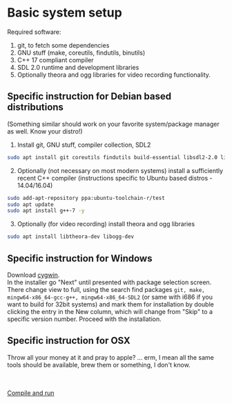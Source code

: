 # Basic system setup

Required software:
1. git, to fetch some dependencies
2. GNU stuff (make, coreutils, findutils, binutils)
3. C++ 17 compliant compiler
4. SDL 2.0 runtime and development libraries
5. Optionally theora and ogg libraries for video recording functionality.

## Specific instruction for Debian based distributions
(Something similar should work on your favorite system/package manager as well. Know your distro!)

1. Install git, GNU stuff, compiler collection, SDL2
```bash
sudo apt install git coreutils findutils build-essential libsdl2-2.0 libsdl2-dev
```

2. Optionally (not necessary on most modern systems) install a sufficiently recent C++ compiler (instructions specific to Ubuntu based distros - 14.04/16.04)
```bash
sudo add-apt-repository ppa:ubuntu-toolchain-r/test
sudo apt update
sudo apt install g++-7 -y
```

3. Optionally (for video recording) install theora and ogg libraries
```bash
sudo apt install libtheora-dev libogg-dev
```

## Specific instruction for Windows

Download [cygwin](https://www.cygwin.com).<br />
In the installer go "Next" until presented with package selection screen. There change view to full, using the search find packages `git, make, mingw64-x86_64-gcc-g++, mingw64-x86_64-SDL2` (or same with i686 if you want to build for 32bit systems) and mark them for installation by double clicking the entry in the New column, which will change from "Skip" to a specific version number. Proceed with the installation.

## Specific instruction for OSX

Throw all your money at it and pray to apple? ... erm, I mean all the same tools should be available, brew them or something, I don't know.
<br />
<br />
<br />

[Compile and run](2_compile_and_run.md)
